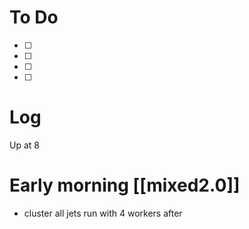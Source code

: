 


# To Do
- [ ] 
- [ ] 
- [ ] 
- [ ] 


# Log

Up at 8

# Early morning [[mixed2.0]]
- cluster all jets run with 4 workers after

